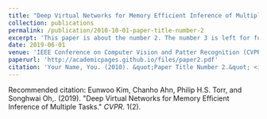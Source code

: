```yaml
---
title: "Deep Virtual Networks for Memory Efficient Inference of Multiple Tasks"
collection: publications
permalink: /publication/2010-10-01-paper-title-number-2
excerpt: 'This paper is about the number 2. The number 3 is left for future work.'
date: 2019-06-01
venue: 'IEEE Conference on Computer Vision and Patter Recognition (CVPR)'
paperurl: 'http://academicpages.github.io/files/paper2.pdf'
citation: 'Your Name, You. (2010). &quot;Paper Title Number 2.&quot; <i>Journal 1</i>. 1(2).'
---
```


Recommended citation: Eunwoo Kim, Chanho Ahn, Philip H.S. Torr, and Songhwai Oh,. (2019). "Deep Virtual Networks for Memory Efficient Inference of Multiple Tasks." <i>CVPR</i>. 1(2).
